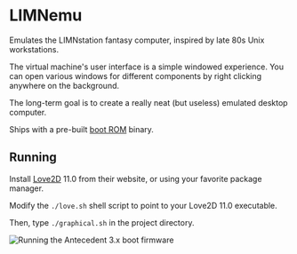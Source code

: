 # LIMNemu

Emulates the LIMNstation fantasy computer, inspired by late 80s Unix workstations.

The virtual machine's user interface is a simple windowed experience. You can open various windows for different components by right clicking anywhere on the background.

The long-term goal is to create a really neat (but useless) emulated desktop computer.

Ships with a pre-built [boot ROM](https://github.com/limnarch/a3x) binary.

## Running

Install [Love2D](https://love2d.org/) 11.0 from their website, or using your favorite package manager.

Modify the `./love.sh` shell script to point to your Love2D 11.0 executable.

Then, type `./graphical.sh` in the project directory.

![Running the Antecedent 3.x boot firmware](https://i.imgur.com/RkW6RG8.png)
